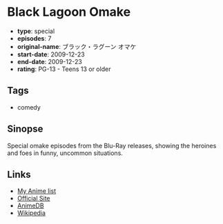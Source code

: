 # Black Lagoon Omake

-   **type**: special
-   **episodes**: 7
-   **original-name**: ブラック・ラグーン オマケ
-   **start-date**: 2009-12-23
-   **end-date**: 2009-12-23
-   **rating**: PG-13 - Teens 13 or older

## Tags

-   comedy

## Sinopse

Special omake episodes from the Blu-Ray releases, showing the heroines and foes in funny, uncommon situations.

## Links

-   [My Anime list](https://myanimelist.net/anime/8440/Black_Lagoon_Omake)
-   [Official Site](http://www.blacklagoon.jp/)
-   [AnimeDB](http://anidb.info/perl-bin/animedb.pl?show=anime&aid=3395)
-   [Wikipedia](http://en.wikipedia.org/wiki/Black_lagoon)
